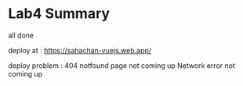 # Lab4 Summary
all done 

deploy at : https://sahachan-vuejs.web.app/

deploy problem :
404 notfound page not coming up
Network error not coming up
